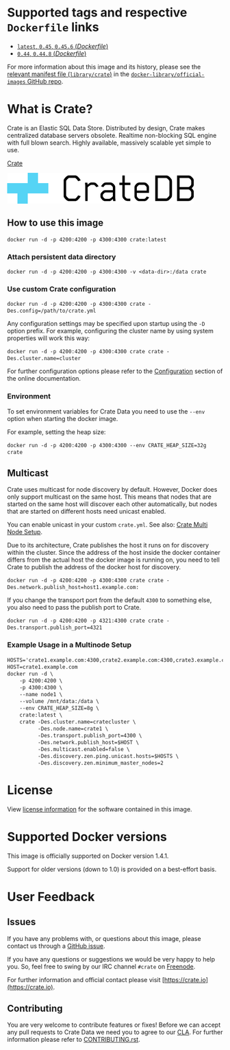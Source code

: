 # Supported tags and respective `Dockerfile` links

- [`latest`, `0.45`, `0.45.6` (*Dockerfile*)](https://github.com/crate/docker-crate/blob/0.45.6/Dockerfile)
- [`0.44`, `0.44.8` (*Dockerfile*)](https://github.com/crate/docker-crate/blob/0.44.8/Dockerfile)

For more information about this image and its history, please see the [relevant
manifest file
(`library/crate`)](https://github.com/docker-library/official-images/blob/master/library/crate)
in the [`docker-library/official-images` GitHub
repo](https://github.com/docker-library/official-images).

# What is Crate?

Crate is an Elastic SQL Data Store. Distributed by design, Crate makes
centralized database servers obsolete. Realtime non-blocking SQL engine with
full blown search. Highly available, massively scalable yet simple to use.

[Crate](https:/crate.io/)

![logo](https://raw.githubusercontent.com/docker-library/docs/master/crate/logo.png)

## How to use this image

    docker run -d -p 4200:4200 -p 4300:4300 crate:latest

### Attach persistent data directory

    docker run -d -p 4200:4200 -p 4300:4300 -v <data-dir>:/data crate

### Use custom Crate configuration

    docker run -d -p 4200:4200 -p 4300:4300 crate -Des.config=/path/to/crate.yml

Any configuration settings may be specified upon startup using the `-D` option
prefix. For example, configuring the cluster name by using system properties
will work this way:

    docker run -d -p 4200:4200 -p 4300:4300 crate crate -Des.cluster.name=cluster

For further configuration options please refer to the
[Configuration](https://crate.io/docs/stable/configuration.html) section of the
online documentation.

### Environment

To set environment variables for Crate Data you need to use the `--env` option
when starting the docker image.

For example, setting the heap size:

    docker run -d -p 4200:4200 -p 4300:4300 --env CRATE_HEAP_SIZE=32g crate

## Multicast

Crate uses multicast for node discovery by default. However, Docker does only
support multicast on the same host. This means that nodes that are started on
the same host will discover each other automatically, but nodes that are started
on different hosts need unicast enabled.

You can enable unicast in your custom `crate.yml`.
See also: [Crate Multi Node
Setup](https://crate.io/docs/en/latest/best_practice/multi_node_setup.html).

Due to its architecture, Crate publishes the host it runs on for discovery
within the cluster. Since the address of the host inside the docker container
differs from the actual host the docker image is running on, you need to tell
Crate to publish the address of the docker host for discovery.

    docker run -d -p 4200:4200 -p 4300:4300 crate crate -Des.network.publish_host=host1.example.com:

If you change the transport port from the default `4300` to something else,
you also need to pass the publish port to Crate.

    docker run -d -p 4200:4200 -p 4321:4300 crate crate -Des.transport.publish_port=4321

### Example Usage in a Multinode Setup

    HOSTS='crate1.example.com:4300,crate2.example.com:4300,crate3.example.com:4300'
    HOST=crate1.example.com
    docker run -d \
        -p 4200:4200 \
        -p 4300:4300 \
        --name node1 \
        --volume /mnt/data:/data \
        --env CRATE_HEAP_SIZE=8g \
        crate:latest \
        crate -Des.cluster.name=cratecluster \
              -Des.node.name=crate1 \
              -Des.transport.publish_port=4300 \
              -Des.network.publish_host=$HOST \
              -Des.multicast.enabled=false \
              -Des.discovery.zen.ping.unicast.hosts=$HOSTS \
              -Des.discovery.zen.minimum_master_nodes=2

# License

View [license
information](https://github.com/crate/crate/blob/master/LICENSE.txt) for the
software contained in this image.

# Supported Docker versions

This image is officially supported on Docker version 1.4.1.

Support for older versions (down to 1.0) is provided on a best-effort basis.

# User Feedback

## Issues

If you have any problems with, or questions about this image, please contact us
through a [GitHub issue](https://github.com/crate/docker-crate/issues).

If you have any questions or suggestions we would be very happy to help you. So,
feel free to swing by our IRC channel `#crate` on
[Freenode](http://freenode.net).

For further information and official contact please visit
[https://crate.io](https://crate.io).

## Contributing

You are very welcome to contribute features or fixes! Before we can accept any
pull requests to Crate Data we need you to agree to our
[CLA](https://crate.io/community/contribute/). For further information please
refer to
[CONTRIBUTING.rst](https://github.com/crate/crate/blob/master/CONTRIBUTING.rst).
